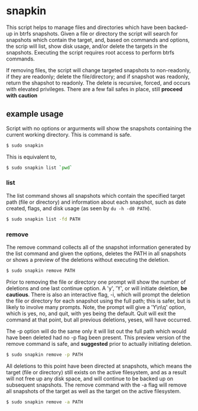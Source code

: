 # snapkin

This script helps to manage files and directories which have been backed-up in
btrfs snapshots. Given a file or directory the script will search for snapshots
which contain the target, and, based on commands and options, the scrip will list,
show disk usage, and/or delete the targets in the snapshots. Executing the script
requires root access to perform btrfs commands.

If removing files, the script will change targeted snapshots to non-readonly, if
they are readonly; delete the file/directory; and if snapshot was readonly, return
the shapshot to readonly. The delete is recursive, forced, and occurs with elevated
privileges. There are a few fail safes in place, still **proceed with caution**

## example usage
Script with no options or argurments will show the snapshots containing the
current working directory. This is command is safe.
```bash
$ sudo snapkin
```
This is equivalent to,
```bash
$ sudo snapkin list `pwd`
```
### list
The list command shows all snapshots which contain the specified target path (file
or directory) and information about each snapshot, such as date created, flags,
and disk usage (as seen by `du -h -d0 PATH`).
```bash
$ sudo snapkin list -fd PATH
```
### remove
The remove command collects all of the snapshot information generated by the
list command and given the options, deletes the PATH in all snapshots or shows a
preview of the deletions without executing the deletion.
```bash
$ sudo snapkin remove PATH
```
Prior to removing the file or directory one prompt will show the number of
deletions and one last continue option. A 'y', 'Y', or <enter> will initiate
deletion, **be cautious**. There is also an interactive flag, -i, which will
prompt the deletion the file or directory for each snapshot using the full path;
this is safer, but is likely to involve many prompts. Note, the prompt will give
a 'Y\n\q' option, which is yes, no, and quit, with yes being the default. Quit
will exit the command at that point, but all previous deletions, yeses, will
have occurred.

The -p option will do the same only it will list out the full path which would
have been deleted had no -p flag been present. This preview version of the
remove command is safe, and **suggested** prior to actually initiating deletion.
```bash
$ sudo snapkin remove -p PATH
```
All deletions to this point have been directed at snapshots, which means the
target (file or directory) still exists on the active filesystem, and as a
result will not free up any disk space, and will continue to be backed up on
subsequent snapshots. The remove command with the -a flag will remove all
snapshots of the target as well as the target on the active filesystem.
```bash
$ sudo snapkin remove -a PATH
```
